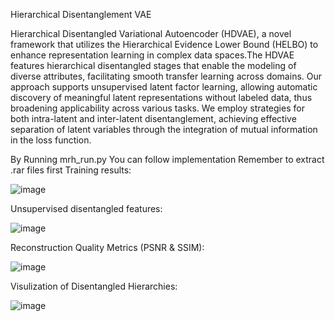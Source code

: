 Hierarchical Disentanglement VAE

Hierarchical Disentangled Variational Autoencoder (HDVAE), a novel framework that utilizes the Hierarchical Evidence Lower Bound (HELBO) to enhance representation learning in complex data spaces.The HDVAE features hierarchical disentangled stages that enable the modeling of diverse attributes, facilitating smooth transfer learning across domains. Our approach supports unsupervised latent factor learning, allowing automatic discovery of meaningful latent representations without labeled data, thus broadening applicability across various tasks. We employ strategies for both intra-latent and inter-latent disentanglement, achieving effective separation of latent variables through the integration of mutual information in the loss function. 

By Running mrh_run.py You can follow implementation
Remember to extract .rar files first
Training results:

![image](https://github.com/user-attachments/assets/34377670-a21e-416b-91ce-66b77e4b7300)

Unsupervised disentangled features:

![image](https://github.com/user-attachments/assets/3f1d13db-f0b4-42b1-9e10-8a7a893a278f)

Reconstruction Quality Metrics (PSNR & SSIM):

![image](https://github.com/user-attachments/assets/e2c6fbd7-52c0-48b2-acb2-21b7dc8b913d)

Visulization of Disentangled Hierarchies:

![image](https://github.com/user-attachments/assets/df2c9b7e-0f71-4590-a4e7-af427d0fcfaf)




